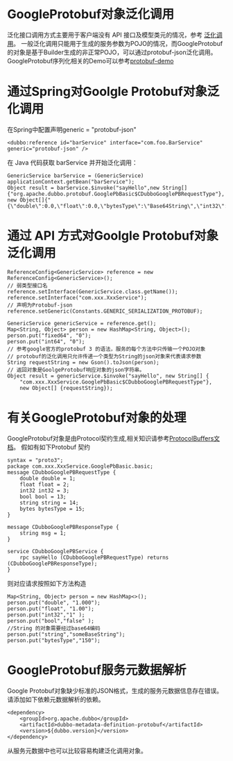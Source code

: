 # GoogleProtobuf对象泛化调用
泛化接口调用方式主要用于客户端没有 API 接口及模型类元的情况，参考 [泛化调用](./group-merger.md)。
一般泛化调用只能用于生成的服务参数为POJO的情况，而GoogleProtobuf的对象是基于Builder生成的非正常POJO，可以通过protobuf-json泛化调用。  
GoogleProtobuf序列化相关的Demo可以参考[protobuf-demo](https://github.com/vio-lin/dubbo-samples/tree/protobuf-demo)
# 通过Spring对Goolgle Protobuf对象泛化调用
在Spring中配置声明generic = "protobuf-json"
```
<dubbo:reference id="barService" interface="com.foo.BarService" generic="protobuf-json" />
```
在 Java 代码获取 barService 并开始泛化调用：
```
GenericService barService = (GenericService) applicationContext.getBean("barService");
Object result = barService.$invoke("sayHello",new String[]{"org.apache.dubbo.protobuf.GooglePbBasic$CDubboGooglePBRequestType"}, new Object[]{"{\"double\":0.0,\"float\":0.0,\"bytesType\":\"Base64String\",\"int32\":0}"});
```
# 通过 API 方式对Goolgle Protobuf对象泛化调用
```
ReferenceConfig<GenericService> reference = new ReferenceConfig<GenericService>();
// 弱类型接口名
reference.setInterface(GenericService.class.getName());
reference.setInterface("com.xxx.XxxService");
// 声明为Protobuf-json
reference.setGeneric(Constants.GENERIC_SERIALIZATION_PROTOBUF);

GenericService genericService = reference.get();
Map<String, Object> person = new HashMap<String, Object>();
person.put("fixed64", "0");
person.put("int64", "0");
// 参考google官方的protobuf 3 的语法，服务的每个方法中只传输一个POJO对象
// protobuf的泛化调用只允许传递一个类型为String的json对象来代表请求参数
String requestString = new Gson().toJson(person);
// 返回对象是GoolgeProtobuf响应对象的json字符串。
Object result = genericService.$invoke("sayHello", new String[] {
    "com.xxx.XxxService.GooglePbBasic$CDubboGooglePBRequestType"},
    new Object[] {requestString});
```
# 有关GoogleProtobuf对象的处理
GoogleProtobuf对象是由Protocol契约生成,相关知识请参考[ProtocolBuffers文档](https://developers.google.com/protocol-buffers/?hl=zh-CN)。
假如有如下Protobuf 契约
```
syntax = "proto3";
package com.xxx.XxxService.GooglePbBasic.basic;
message CDubboGooglePBRequestType {
    double double = 1;
    float float = 2;
    int32 int32 = 3;
    bool bool = 13;
    string string = 14;
    bytes bytesType = 15;
}

message CDubboGooglePBResponseType {
    string msg = 1;
}

service CDubboGooglePBService {
    rpc sayHello (CDubboGooglePBRequestType) returns (CDubboGooglePBResponseType);
}
```
则对应请求按照如下方法构造
```
Map<String, Object> person = new HashMap<>();
person.put("double", "1.000");
person.put("float", "1.00");
person.put("int32","1" );
person.put("bool","false" );
//String 的对象需要经过base64编码
person.put("string","someBaseString");
person.put("bytesType","150");
```
# GoogleProtobuf服务元数据解析
Google Protobuf对象缺少标准的JSON格式，生成的服务元数据信息存在错误。
请添加如下依赖元数据解析的依赖。
```
<dependency>
    <groupId>org.apache.dubbo</groupId>
    <artifactId>dubbo-metadata-definition-protobuf</artifactId>
    <version>${dubbo.version}</version>
</dependency>
```
从服务元数据中也可以比较容易构建泛化调用对象。
